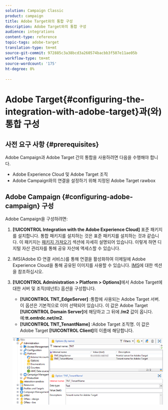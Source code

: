 ```yaml
---
solution: Campaign Classic
product: campaign
title: Adobe Target와의 통합 구성
description: Adobe Target와의 통합 구성
audience: integrations
content-type: reference
topic-tags: adobe-target
translation-type: tm+mt
source-git-commit: 972885c3a38bcd3a260574bacbb3f507e11ae05b
workflow-type: tm+mt
source-wordcount: '175'
ht-degree: 0%

---
```



# Adobe Target{#configuring-the-integration-with-adobe-target}과(와) 통합 구성

## 사전 요구 사항 {#prerequisites}

Adobe Campaign과 Adobe Target 간의 통합을 사용하려면 다음을 수행해야 합니다.

* Adobe Experience Cloud 및 Adobe Target 조직
* Adobe Campaign와의 연결을 설정하기 위해 지정된 Adobe Target rawbox

## Adobe Campaign {#configuring-adobe-campaign} 구성

Adobe Campaign을 구성하려면:

1. **[!UICONTROL Integration with the Adobe Experience Cloud]** 표준 패키지를 설치합니다. 통합 패키지를 설치하는 것은 표준 패키지를 설치하는 것과 같습니다. 이 패키지는 [패키지 가져오기](../../platform/using/working-with-data-packages.md#importing-packages) 섹션에 자세히 설명되어 있습니다. 이렇게 하면 디지털 자산 관리자를 통해 공유 자산에 액세스할 수 있습니다.
1. IMS(Adobe ID 연결 서비스)를 통해 연결을 활성화하여 이메일에 Adobe Experience Cloud을 통해 공유된 이미지를 사용할 수 있습니다. [IMS](../../integrations/using/about-adobe-id.md)에 대한 섹션을 참조하십시오.
1. **[!UICONTROL Administration > Platform > Options]**&#x200B;에서 Adobe Target에 대한 서버 및 조직(테넌트) 옵션을 구성합니다.

   * **[!UICONTROL TNT_EdgeServer]** :통합에 사용되는 Adobe Target 서버. 이 옵션은 기본적으로 이미 선택되어 있습니다. 이 값은 Adobe Target **[!UICONTROL Domain Server]**&#x200B;에 해당하고 그 뒤에 **/m2** 값이 옵니다. 예:**tt.omtrdc.net/m2**.
   * **[!UICONTROL TNT_TenantName]** :Adobe Target 조직명. 이 값은 Adobe Target **[!UICONTROL Client]**&#x200B;의 이름에 해당합니다.

   ![](assets/tar_options.png)

